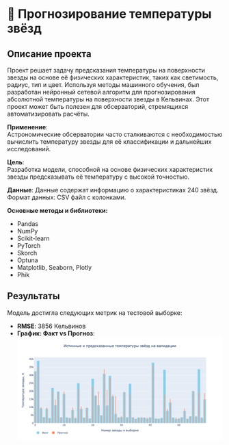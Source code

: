 # 🌌 Прогнозирование температуры звёзд

## Описание проекта
Проект решает задачу предсказания температуры на поверхности звезды на основе её физических характеристик, таких как светимость, радиус, тип и цвет. Используя методы машинного обучения, был разработан нейронный сетевой алгоритм для прогнозирования абсолютной температуры на поверхности звезды в Кельвинах. Этот проект может быть полезен для обсерваторий, стремящихся автоматизировать расчёты.

**Применение**:  
Астрономические обсерватории часто сталкиваются с необходимостью вычислить температуру звезды для её классификации и дальнейших исследований.

**Цель**:  
Разработка модели, способной на основе физических характеристик звезды предсказывать её температуру с высокой точностью.

**Данные**: Данные содержат информацию о характеристиках 240 звёзд. Формат данных: CSV файл с колонками.

**Основные методы и библиотеки:**
- Pandas
- NumPy
- Scikit-learn
- PyTorch
- Skorch
- Optuna
- Matplotlib, Seaborn, Plotly
- Phik

## Результаты
Модель достигла следующих метрик на тестовой выборке:

- **RMSE**: 3856 Кельвинов
- **График: Факт vs Прогноз**: ![Temperature Prediction Graph](https://github.com/v-kasper/ML/blob/main/predicting_star_temperature/fact_vs_prediction.png)
